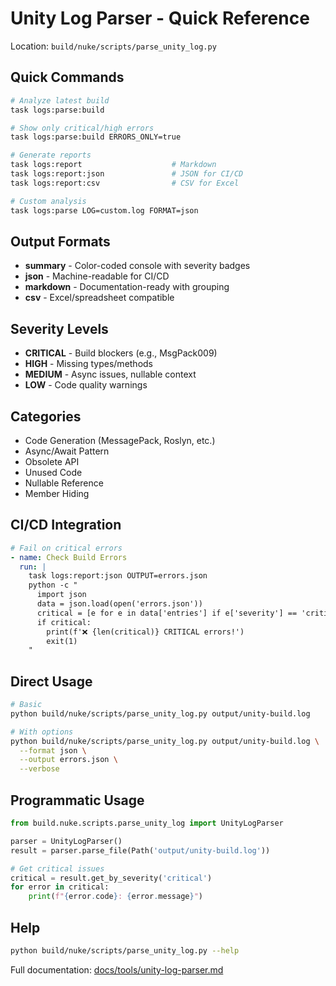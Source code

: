 # Unity Log Parser - Quick Reference

Location: `build/nuke/scripts/parse_unity_log.py`

## Quick Commands

```bash
# Analyze latest build
task logs:parse:build

# Show only critical/high errors
task logs:parse:build ERRORS_ONLY=true

# Generate reports
task logs:report                    # Markdown
task logs:report:json               # JSON for CI/CD
task logs:report:csv                # CSV for Excel

# Custom analysis
task logs:parse LOG=custom.log FORMAT=json
```

## Output Formats

- **summary** - Color-coded console with severity badges
- **json** - Machine-readable for CI/CD
- **markdown** - Documentation-ready with grouping
- **csv** - Excel/spreadsheet compatible

## Severity Levels

- **CRITICAL** - Build blockers (e.g., MsgPack009)
- **HIGH** - Missing types/methods
- **MEDIUM** - Async issues, nullable context
- **LOW** - Code quality warnings

## Categories

- Code Generation (MessagePack, Roslyn, etc.)
- Async/Await Pattern
- Obsolete API
- Unused Code
- Nullable Reference
- Member Hiding

## CI/CD Integration

```yaml
# Fail on critical errors
- name: Check Build Errors
  run: |
    task logs:report:json OUTPUT=errors.json
    python -c "
      import json
      data = json.load(open('errors.json'))
      critical = [e for e in data['entries'] if e['severity'] == 'critical']
      if critical:
        print(f'❌ {len(critical)} CRITICAL errors!')
        exit(1)
    "
```

## Direct Usage

```bash
# Basic
python build/nuke/scripts/parse_unity_log.py output/unity-build.log

# With options
python build/nuke/scripts/parse_unity_log.py output/unity-build.log \
  --format json \
  --output errors.json \
  --verbose
```

## Programmatic Usage

```python
from build.nuke.scripts.parse_unity_log import UnityLogParser

parser = UnityLogParser()
result = parser.parse_file(Path('output/unity-build.log'))

# Get critical issues
critical = result.get_by_severity('critical')
for error in critical:
    print(f"{error.code}: {error.message}")
```

## Help

```bash
python build/nuke/scripts/parse_unity_log.py --help
```

Full documentation: [docs/tools/unity-log-parser.md](../../docs/tools/unity-log-parser.md)
